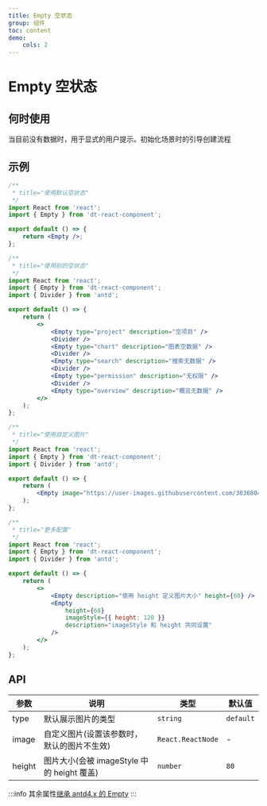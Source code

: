 ```yaml
---
title: Empty 空状态
group: 组件
toc: content
demo:
    cols: 2
---
```


# Empty 空状态

## 何时使用

当目前没有数据时，用于显式的用户提示。初始化场景时的引导创建流程

## 示例

```jsx
/**
 * title="使用默认空状态"
 */
import React from 'react';
import { Empty } from 'dt-react-component';

export default () => {
    return <Empty />;
};
```

```jsx
/**
 * title="使用别的空状态"
 */
import React from 'react';
import { Empty } from 'dt-react-component';
import { Divider } from 'antd';

export default () => {
    return (
        <>
            <Empty type="project" description="空项目" />
            <Divider />
            <Empty type="chart" description="图表空数据" />
            <Divider />
            <Empty type="search" description="搜索无数据" />
            <Divider />
            <Empty type="permission" description="无权限" />
            <Divider />
            <Empty type="overview" description="概览无数据" />
        </>
    );
};
```

```jsx
/**
 * title="使用自定义图片"
 */
import React from 'react';
import { Empty } from 'dt-react-component';
import { Divider } from 'antd';

export default () => {
    return (
        <Empty image="https://user-images.githubusercontent.com/38368040/195246598-5adf8985-3f78-48b1-8116-bc4d78982df8.jpeg" />
    );
};
```

```jsx
/**
 * title="更多配置"
 */
import React from 'react';
import { Empty } from 'dt-react-component';
import { Divider } from 'antd';

export default () => {
    return (
        <>
            <Empty description="使用 height 定义图片大小" height={60} />
            <Empty
                height={60}
                imageStyle={{ height: 120 }}
                description="imageStyle 和 height 共同设置"
            />
        </>
    );
};
```

## API

| 参数   | 说明                                       | 类型              | 默认值    |
| ------ | ------------------------------------------ | ----------------- | --------- |
| type   | 默认展示图片的类型                         | `string`          | `default` |
| image  | 自定义图片(设置该参数时，默认的图片不生效) | `React.ReactNode` | -         |
| height | 图片大小(会被 imageStyle 中的 height 覆盖) | `number`          | `80`      |

:::info
其余属性[继承 antd4.x 的 Empty](https://ant.design/components/empty-cn/#API)
:::
